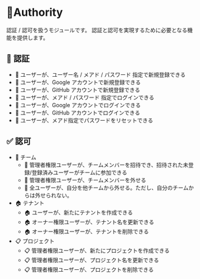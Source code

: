 # 🔐Authority
認証 / 認可を扱うモジュールです。 認証と認可を実現するために必要となる機能を提供します。

## 🔐 認証

 - 🔐 ユーザーが、ユーザー名 / メアド / パスワード 指定で新規登録できる
 - 🔐 ユーザーが、Google アカウントで新規登録できる
 - 🔐 ユーザーが、GitHub アカウントで新規登録できる
 - 🔐 ユーザーが、メアド / パスワード 指定でログインできる
 - 🔐 ユーザーが、Google アカウントでログインできる
 - 🔐 ユーザーが、GitHub アカウントでログインできる
 - 🔐 ユーザーが、メアド指定でパスワードをリセットできる

## ✅ 認可

 - 👥 チーム
   - 👥 管理者権限ユーザーが、チームメンバーを招待でき、招待された未登録/登録済みユーザーがチームに参加できる
   - 👥 管理者権限ユーザーが、チームメンバーを外せる
   - 👥 全ユーザーが、自分を他チームから外せる。ただし、自分のチームからは外せられない。
 - 🏠 テナント
   - 🏠 ユーザーが、新たにテナントを作成できる
   - 🏠 オーナー権限ユーザーが、テナント名を更新できる
   - 🏠 オーナー権限ユーザーが、テナントを削除できる
 - 📋 プロジェクト
   - 📋 管理者権限ユーザーが、新たにプロジェクトを作成できる
   - 📋 管理者権限ユーザーが、プロジェクト名を更新できる
   - 📋 管理者権限ユーザーが、プロジェクトを削除できる
